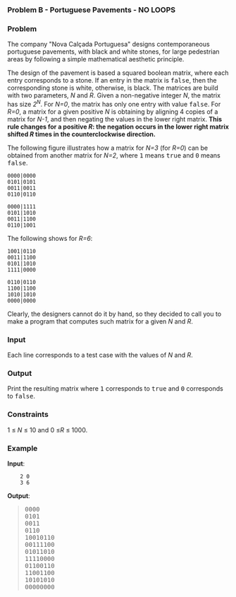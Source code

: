 ###  Problem B - Portuguese Pavements - NO LOOPS 

###  Problem

The company "Nova Calçada Portuguesa" designs contemporaneous
portuguese pavements, with black and white stones, for large
pedestrian areas by following a simple mathematical aesthetic principle. 

The design of the pavement is based a squared boolean matrix, where each entry corresponds to a stone. If an entry in the matrix is <tt>false</tt>, then the corresponding stone is white, otherwise, is black. The matrices are build with two parameters, _N_ and _R_. Given a non-negative integer _N_, the matrix has
size _2<sup>N</sup>_. For _N=0_, the matrix has only one entry with value <tt>false</tt>. 
For _R=0_, a matrix for a given positive _N_ is obtaining by aligning  4 copies of a matrix for _N-1_, and then negating the values in the lower  right matrix. **This rule changes for a positive _R_: the negation occurs in the lower  right matrix shifted _R_ times in the counterclockwise direction.**

The following figure illustrates how a matrix for _N=3_  (for _R=0_) can be
obtained from another matrix for _N=2_, where
<tt>1</tt> means <tt>true</tt> and <tt>0</tt> means <tt>false</tt>.

    0000|0000
    0101|0101
    0011|0011
    0110|0110

    0000|1111
    0101|1010
    0011|1100
    0110|1001
 

The following shows for _R=6_:

    1001|0110
    0011|1100
    0101|1010
    1111|0000

    0110|0110
    1100|1100
    1010|1010
    0000|0000


Clearly, the designers cannot do it by hand, so they decided to call
you to make a program that computes such matrix for a given _N_
and _R_.


###  Input

Each line corresponds to a test case with the values of _N_ and _R_.

###  Output

Print the resulting matrix where <tt>1</tt> corresponds to <tt>true</tt> and
<tt>0</tt> corresponds to <tt>false</tt>.



###  Constraints

1 &#8804; _N_ &#8804; 10 and 0 &#8804;_R_ &#8804; 1000.



###  Example

**Input**:

        2 0
        3 6


**Output**:

> <pre>0000
> 0101
> 0011
> 0110
> 10010110
> 00111100
> 01011010
> 11110000
> 01100110
> 11001100
> 10101010
> 00000000
> </pre>
